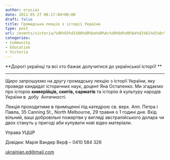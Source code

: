 ```yaml
---
author: orysias
date: 2011-05-27 06:17:04+00:00
draft: false
title: Громадська лекція з історії України
type: post
url: /events/victoria/%d0%93%d1%80%d0%be%d0%bc%d0%b0%d0%b4%d1%81%d1%8c%d0%ba%d0%b0-%d0%bb%d0%b5%d0%ba%d1%86%d1%96%d1%8f-%d0%b7-%d1%96%d1%81%d1%82%d0%be%d1%80%d1%96%d1%97-%d0%a3%d0%ba%d1%80%d0%b0%d1%97%d0%bd%d0%b8/
categories:
- Community
- Education
- Victoria
---
```


**Дорогі українці та всі хто бажає долучитися до української історії! **

** **

Щиро запрошуємо на другу громадську лекцію з історії України, яку проведе кандидат історичних наук, доцент Яна Остапенко. Ми згадаємо про історію **кимерійців, скитів, сарматів** та історію й культуру народів України в  добу  Античності.

Лекція проходитиме в приміщенні під катедрою св. верх. Апп. Петра і Павла, 35 Canning St., North Melbourne, 29 травня о 1 годині дня. Вхід вільний, ваші добровільні пожертви у вигляді австралійського долара чи двох стануть у пригоді аби купувати нові відео матеріали.

Управа УЦШР

Довідки: Марія Вандер Верф – 0410 584 326

[ukrainian.ed@mail.com](mailto:ukrainian.ed@mail.com)
